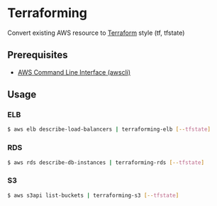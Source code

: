 # Terraforming
Convert existing AWS resource to [Terraform](https://terraform.io/) style (tf, tfstate)

## Prerequisites

- [AWS Command Line Interface (awscli)](http://aws.amazon.com/cli/?nc2=h_ls)

## Usage

### ELB

```bash
$ aws elb describe-load-balancers | terraforming-elb [--tfstate]
```

### RDS

```bash
$ aws rds describe-db-instances | terraforming-rds [--tfstate]
```

### S3

```bash
$ aws s3api list-buckets | terraforming-s3 [--tfstate]
```
